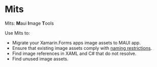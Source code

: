 # Mits

Mits: **M**aui **I**mage **T**ools

Use Mits to:

 * Migrate your Xamarin.Forms apps image assets to MAUI app.
 * Ensure that existing image assets comply with [naming restrictions](https://learn.microsoft.com/en-us/dotnet/maui/user-interface/controls/image?view=net-maui-8.0#load-a-local-image).
 * Find image references in XAML and C# that do not resolve.
 * Find unused image assets.


